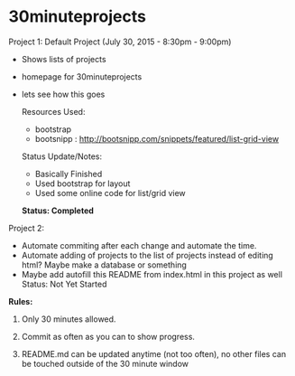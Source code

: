 # 30minuteprojects
Project 1: Default Project (July 30, 2015 - 8:30pm - 9:00pm)
- Shows lists of projects
- homepage for 30minuteprojects
- lets see how this goes

  Resources Used:
  - bootstrap
  - bootsnipp : http://bootsnipp.com/snippets/featured/list-grid-view
  
  Status Update/Notes:
  - Basically Finished
  - Used bootstrap for layout
  - Used some online code for list/grid view

  **Status: Completed**


Project 2:

- Automate commiting after each change and automate the time.
- Automate adding of projects to the list of projects instead of editing html? Maybe make a database or something
- Maybe add autofill this README from index.html in this project as well
Status: Not Yet Started





**Rules:**

1. Only 30 minutes allowed.

2. Commit as often as you can to show progress.

3. README.md can be updated anytime (not too often), no other files can be touched outside of the 30 minute window

